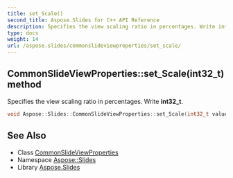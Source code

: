 ```yaml
---
title: set_Scale()
second_title: Aspose.Slides for C++ API Reference
description: Specifies the view scaling ratio in percentages. Write int32_t.
type: docs
weight: 14
url: /aspose.slides/commonslideviewproperties/set_scale/
---
```

## CommonSlideViewProperties::set_Scale(int32_t) method


Specifies the view scaling ratio in percentages. Write **int32_t**.

```cpp
void Aspose::Slides::CommonSlideViewProperties::set_Scale(int32_t value) override
```


## See Also

* Class [CommonSlideViewProperties](../)
* Namespace [Aspose::Slides](../../)
* Library [Aspose.Slides](../../../)